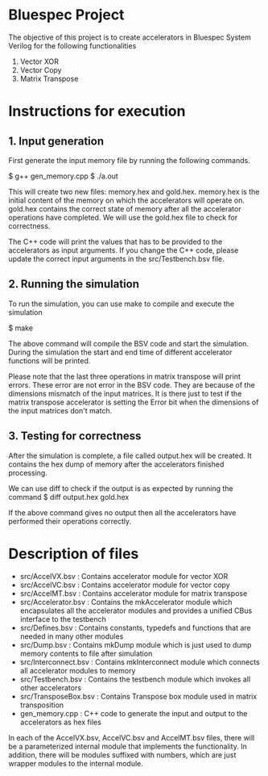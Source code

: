 # Bluespec Project

The objective of this project is to create accelerators in Bluespec System Verilog for the following functionalities
1. Vector XOR
2. Vector Copy
3. Matrix Transpose

# Instructions for execution

## 1. Input generation
First generate the input memory file by running the following commands.

$ g++ gen_memory.cpp
$ ./a.out

This will create two new files: memory.hex and gold.hex.
memory.hex is the initial content of the memory on which the accelerators will operate on.
gold.hex contains the correct state of memory after all the accelerator operations have completed.
We will use the gold.hex file to check for correctness.

The C++ code will print the values that has to be provided to the accelerators as input arguments.
If you change the C++ code, please update the correct input arguments in the src/Testbench.bsv file.

## 2. Running the simulation
To run the simulation, you can use make to compile and execute the simulation

$ make

The above command will compile the BSV code and start the simulation.
During the simulation the start and end time of different accelerator functions will be printed.

Please note that the last three operations in matrix transpose will print errors.
These error are not error in the BSV code. They are because of the dimensions mismatch of the input matrices.
It is there just to test if the matrix transpose accelerator is setting the Error bit when the dimensions of the input
matrices don't match.

## 3. Testing for correctness
After the simulation is complete, a file called output.hex will be created. It contains the hex dump of memory
after the accelerators finished processing.

We can use diff to check if the output is as expected by running the command
$ diff output.hex gold.hex

If the above command gives no output then all the accelerators have performed their operations correctly.

# Description of files

- src/AccelVX.bsv	: Contains accelerator module for vector XOR
- src/AccelVC.bsv	: Contains accelerator module for vector copy
- src/AccelMT.bsv	: Contains accelerator module for matrix transpose
- src/Accelerator.bsv	: Contains the mkAccelerator module which encapsulates all the accelerator modules and provides a unified CBus interface to the testbench
- src/Defines.bsv	: Contains constants, typedefs and functions that are needed in many other modules
- src/Dump.bsv		: Contains mkDump module which is just used to dump memory contents to file after simulation
- src/Interconnect.bsv	: Contains mkInterconnect module which connects all accelerator modules to memory
- src/Testbench.bsv	: Contains the testbench module which invokes all other accelerators
- src/TransposeBox.bsv	: Contains Transpose box module used in matrix transposition
- gen_memory.cpp	: C++ code to generate the input and output to the accelerators as hex files

In each of the AccelVX.bsv, AccelVC.bsv and AccelMT.bsv files, there will be a parameterized internal module that
implements the functionality.
In addition, there will be modules suffixed with numbers, which are just wrapper modules to the internal module.
